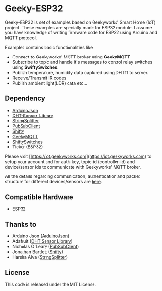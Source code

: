 # Geeky-ESP32

Geeky-ESP32 is set of examples based on Geekyworks' Smart Home (IoT) project. These examples are specially made for ESP32 module. I assume you have knowledge of writing firmware code for ESP32 using Arduino and MQTT protocol.

Examples contains basic functionalities like:
- Connect to Geekyworks' MQTT broker using **GeekyMQTT**
- Subscribe to topic and handle it's messages to control relay switches using **SwiftySwitches**.
- Publish temperature, humidity data captured using DHT11 to server.
- Receive/Transmit IR codes
- Publish ambient light(LDR) data etc...

## Dependency

- [ArduinoJson](https://arduinojson.org)
- [DHT-Sensor-Library](https://github.com/adafruit/DHT-sensor-library)
- [StringSplitter](https://github.com/aharshac/StringSplitter)
- [PubSubClient](https://github.com/knolleary/pubsubclient)
- [Shifty](https://github.com/johnnyb/Shifty)
- [GeekyMQTT](https://github.com/Ravi-Pansuriya/GeekyMQTT)
- [ShiftySwitches](https://github.com/Ravi-Pansuriya/ShiftySwitches)
- Ticker (ESP32)

Please visit [https://iot.geekyworks.com](https://iot.geekyworks.com) to setup your account and for auth-key, topic-id (controller-id) and device/sensor ids to communicate with Geekyworks' MQTT broker.

All the details regarding communication, authentication and packet structure for different devices/sensors are [here]().

## Compatible Hardware

- ESP32

## Thanks to

- Arduino Json ([ArduinoJson](https://arduinojson.org))
- Adafruit ([DHT Sensor Library](https://github.com/adafruit/DHT-sensor-library))
- Nicholas O'Leary ([PubSubClient](https://github.com/knolleary/pubsubclient))
- Jonathan Bartlett ([Shifty](https://github.com/johnnyb/Shifty))
- Harsha Alva ([StringSplitter](https://github.com/aharshac/StringSplitter))

## License

This code is released under the MIT License.
